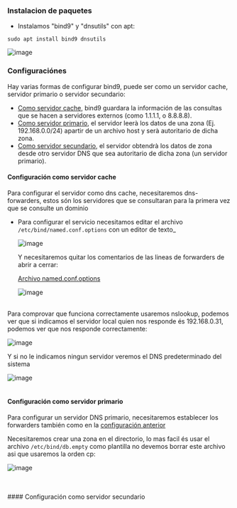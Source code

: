 ### Instalacion de paquetes

- Instalamos "bind9" y "dnsutils" con apt:

`sudo apt install bind9 dnsutils`

![image](https://github.com/R3TR0R0C4/Useful-Self-Hosted/assets/95719205/e2926197-5867-44ba-82be-a2619781f121)


### Configuraciónes
Hay varias formas de configurar bind9, puede ser como un servidor cache, servidor primario o servidor secundario:

- [Como servidor cache](bind9install.md#configuración-como-servidor-cache), bind9 guardara la información de las consultas que se hacen a servidores externos (como 1.1.1.1, o 8.8.8.8).
- [Como servidor primario](bind9install.md#configuración-como-servidor-primario), el servidor leerà los datos de una zona (Ej. 192.168.0.0/24) apartir de un archivo host y serà autoritario de dicha zona.
- [Como servidor secundario](bind9install.md#configuración-como-servidor-secundario), el servidor obtendrà los datos de zona desde otro servidor DNS que sea autoritario de dicha zona (un servidor primario).


#### Configuración como servidor cache
Para configurar el servidor como dns cache, necesitaremos dns-forwarders, estos són los servidores que se consultaran para la primera vez que se consulte un dominio

* Para configurar el servicio necesitamos editar el archivo `/etc/bind/named.conf.options` con un editor de texto_

  ![image](https://github.com/R3TR0R0C4/Useful-Self-Hosted/assets/95719205/0c57181c-c063-4eb7-81c9-80a777864955)

  Y necesitaremos quitar los comentarios de las lineas de forwarders de abrir a cerrar:

  [Archivo named.conf.options](named.conf.options/named.conf.options)

  ![image](https://github.com/R3TR0R0C4/Useful-Self-Hosted/assets/95719205/b32316b9-dc60-405c-978f-5446b249e582)
<br>
  Para comprovar que funciona correctamente usaremos nslookup, podemos ver que si indicamos el servidor local quien nos responde és 192.168.0.31, podemos ver que nos responde correctamente:

  ![image](https://github.com/R3TR0R0C4/Useful-Self-Hosted/assets/95719205/8c750418-cd8c-4ab4-b212-5004b210cd34)

  Y si no le indicamos ningun servidor veremos el DNS predeterminado del sistema
  
  ![image](https://github.com/R3TR0R0C4/Useful-Self-Hosted/assets/95719205/c103abd5-98e0-4187-9988-d36e814368c3)
<br>
<br>

#### Configuración como servidor primario

Para configurar un servidor DNS primario, necesitaremos establecer los forwarders también como en la [configuración anterior](bind9install.md#configuración-como-servidor-cache)

Necesitaremos crear una zona en el directorio, lo mas facil és usar el archivo `/etc/bind/db.empty` como plantilla no devemos borrar este archivo asi que usaremos la orden cp:

![image](https://github.com/R3TR0R0C4/Useful-Self-Hosted/assets/95719205/74314735-6bb6-4a7d-b791-4913e2951cd3)


<br>
<br>
#### Configuración como servidor secundario

